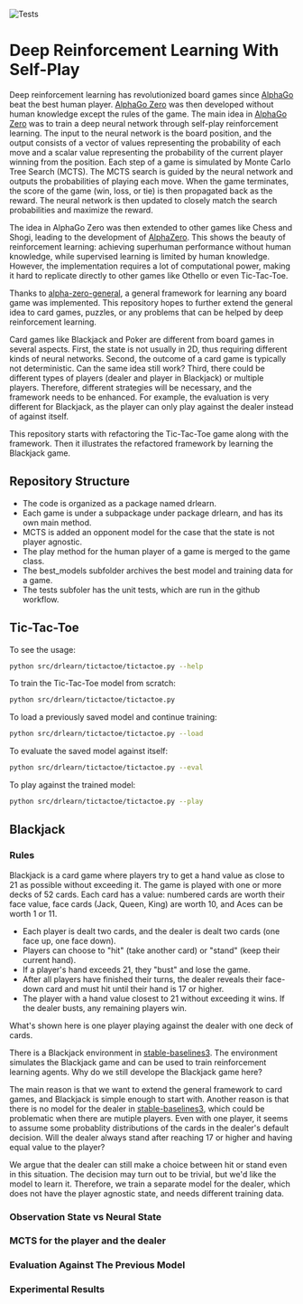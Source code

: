 ![Tests](https://github.com/xyqlr/drlearn/actions/workflows/run-tests.yml/badge.svg)

# Deep Reinforcement Learning With Self-Play

Deep reinforcement learning has revolutionized board games since [AlphaGo](https://deepmind.com/research/case-studies/alphago-the-story-so-far) beat the best human player. [AlphaGo Zero](https://www.semanticscholar.org/paper/Mastering-the-game-of-Go-without-human-knowledge-Silver-Schrittwieser/c27db32efa8137cbf654902f8f728f338e55cd1c) was then developed without human knowledge except the rules of the game. The main idea in [AlphaGo Zero](https://www.semanticscholar.org/paper/Mastering-the-game-of-Go-without-human-knowledge-Silver-Schrittwieser/c27db32efa8137cbf654902f8f728f338e55cd1c) was to train a deep neural network through self-play reinforcement learning. The input to the neural network is the board position, and the output consists of a vector of values representing the probability of each move and a scalar value representing the probability of the current player winning from the position. Each step of a game is simulated by Monte Carlo Tree Search (MCTS). The MCTS search is guided by the neural network and outputs the probabilities of playing each move. When the game terminates, the score of the game (win, loss, or tie) is then propagated back as the reward. The neural network is then updated to closely match the search probabilities and maximize the reward.

The idea in AlphaGo Zero was then extended to other games like Chess and Shogi, leading to the development of [AlphaZero](https://arxiv.org/abs/1712.01815). This shows the beauty of reinforcement learning: achieving superhuman performance without human knowledge, while supervised learning is limited by human knowledge. However, the implementation requires a lot of computational power, making it hard to replicate directly to other games like Othello or even Tic-Tac-Toe.

Thanks to [alpha-zero-general](https://github.com/suragnair/alpha-zero-general), a general framework for learning any board game was implemented. This repository hopes to further extend the general idea to card games, puzzles, or any problems that can be helped by deep reinforcement learning.

Card games like Blackjack and Poker are different from board games in several aspects. First, the state is not usually in 2D, thus requiring different kinds of neural networks. Second, the outcome of a card game is typically not deterministic. Can the same idea still work? Third, there could be different types of players (dealer and player in Blackjack) or multiple players. Therefore, different strategies will be necessary, and the framework needs to be enhanced. For example, the evaluation is very different for Blackjack, as the player can only play against the dealer instead of against itself.

This repository starts with refactoring the Tic-Tac-Toe game along with the framework. Then it illustrates the refactored framework by learning the Blackjack game.

## Repository Structure

- The code is organized as a package named drlearn.
- Each game is under a subpackage under package drlearn, and has its own main method.
- MCTS is added an opponent model for the case that the state is not player agnostic.
- The play method for the human player of a game is merged to the game class.
- The best_models subfolder archives the best model and training data for a game.
- The tests subfoler has the unit tests, which are run in the github workflow.

## Tic-Tac-Toe

To see the usage:
```bash
python src/drlearn/tictactoe/tictactoe.py --help
```

To train the Tic-Tac-Toe model from scratch:
```bash
python src/drlearn/tictactoe/tictactoe.py
```

To load a previously saved model and continue training:
```bash
python src/drlearn/tictactoe/tictactoe.py --load
```

To evaluate the saved model against itself:
```bash
python src/drlearn/tictactoe/tictactoe.py --eval
```

To play against the trained model:
```bash
python src/drlearn/tictactoe/tictactoe.py --play
```

## Blackjack

### Rules

Blackjack is a card game where players try to get a hand value as close to 21 as possible without exceeding it. The game is played with one or more decks of 52 cards. Each card has a value: numbered cards are worth their face value, face cards (Jack, Queen, King) are worth 10, and Aces can be worth 1 or 11.

- Each player is dealt two cards, and the dealer is dealt two cards (one face up, one face down).
- Players can choose to "hit" (take another card) or "stand" (keep their current hand).
- If a player's hand exceeds 21, they "bust" and lose the game.
- After all players have finished their turns, the dealer reveals their face-down card and must hit until their hand is 17 or higher.
- The player with a hand value closest to 21 without exceeding it wins. If the dealer busts, any remaining players win.

What's shown here is one player playing against the dealer with one deck of cards.

There is a Blackjack environment in [stable-baselines3](https://stable-baselines3.readthedocs.io/en/master/guide/examples.html#blackjack). The environment simulates the Blackjack game and can be used to train reinforcement learning agents. Why do we still develope the Blackjack game here?

The main reason is that we want to extend the general framework to card games, and Blackjack is simple enough to start with. Another reason is that there is no model for the dealer in [stable-baselines3](https://stable-baselines3.readthedocs.io/en/master/guide/examples.html#blackjack), which could be problematic when there are mutiple players. Even with one player, it seems to assume some probablity distributions of the cards in the dealer's default decision. Will the dealer always stand after reaching 17 or higher and having equal value to the player? 

We argue that the dealer can still make a choice between hit or stand even in this situation. The decision may turn out to be trivial, but we'd like the model to learn it. Therefore, we train a separate model for the dealer, which does not have the player agnostic state, and needs different training data.

### Observation State vs Neural State

### MCTS for the player and the dealer

### Evaluation Against The Previous Model

### Experimental Results


